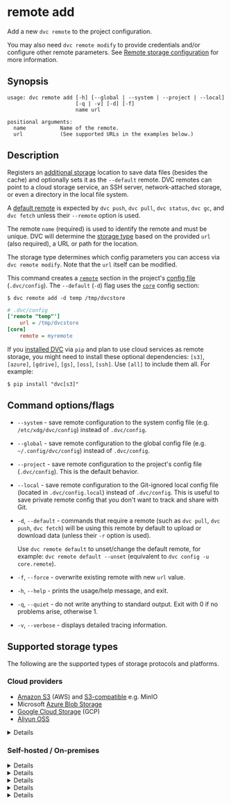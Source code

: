 # remote add

Add a new `dvc remote` to the <abbr>project</abbr> configuration.

<admon type="tip">

You may also need `dvc remote modify` to provide credentials and/or configure
other remote parameters. See [Remote storage configuration] for more
information.

[remote storage configuration]:
  /doc/user-guide/data-management/remote-storage#configuration

</admon>

## Synopsis

```usage
usage: dvc remote add [-h] [--global | --system | --project | --local]
                      [-q | -v] [-d] [-f]
                      name url

positional arguments:
  name           Name of the remote.
  url            (See supported URLs in the examples below.)
```

## Description

Registers an [additional storage] location to save data files (besides the
<abbr>cache</abbr>) and optionally sets it as the `--default` remote. DVC
remotes can point to a cloud storage service, an SSH server, network-attached
storage, or even a directory in the local file system.

[additional storage]: /doc/user-guide/data-management/remote-storage

<admon type="tip">

A [default remote] is expected by `dvc push`, `dvc pull`, `dvc status`,
`dvc gc`, and `dvc fetch` unless their `--remote` option is used.

[default remote]: /doc/command-reference/remote/default

</admon>

The remote `name` (required) is used to identify the remote and must be unique.
DVC will determine the [storage type](#supported-storage-types) based on the
provided `url` (also required), a URL or path for the location.

<admon type="info">

The storage type determines which config parameters you can access via
`dvc remote modify`. Note that the `url` itself can be modified.

</admon>

This command creates a [`remote`] section in the project's [config file]
(`.dvc/config`). The `--default` (`-d`) flag uses the [`core`] config section:

```cli
$ dvc remote add -d temp /tmp/dvcstore
```

```ini
# .dvc/config
['remote "temp"']
    url = /tmp/dvcstore
[core]
    remote = myremote
```

[config file]: /doc/command-reference/config
[`remote`]: /doc/command-reference/config#remote
[`core`]: /doc/command-reference/config#core

<admon type="info">

If you [installed DVC] via `pip` and plan to use cloud services as remote
storage, you might need to install these optional dependencies: `[s3]`,
`[azure]`, `[gdrive]`, `[gs]`, `[oss]`, `[ssh]`. Use `[all]` to include them
all. For example:

```cli
$ pip install "dvc[s3]"
```

[installed dvc]: /doc/install

</admon>

## Command options/flags

- `--system` - save remote configuration to the system config file (e.g.
  `/etc/xdg/dvc/config`) instead of `.dvc/config`.

- `--global` - save remote configuration to the global config file (e.g.
  `~/.config/dvc/config`) instead of `.dvc/config`.

- `--project` - save remote configuration to the project's config file
  (`.dvc/config`). This is the default behavior.

- `--local` - save remote configuration to the Git-ignored local config file
  (located in `.dvc/config.local`) instead of `.dvc/config`. This is useful to
  save private remote config that you don't want to track and share with Git.

- `-d`, `--default` - commands that require a remote (such as `dvc pull`,
  `dvc push`, `dvc fetch`) will be using this remote by default to upload or
  download data (unless their `-r` option is used).

  Use `dvc remote default` to unset/change the default remote, for example:
  `dvc remote default --unset` (equivalent to `dvc config -u core.remote`).

- `-f`, `--force` - overwrite existing remote with new `url` value.

- `-h`, `--help` - prints the usage/help message, and exit.

- `-q`, `--quiet` - do not write anything to standard output. Exit with 0 if no
  problems arise, otherwise 1.

- `-v`, `--verbose` - displays detailed tracing information.

## Supported storage types

The following are the supported types of storage protocols and platforms.

### Cloud providers

- [Amazon S3] (AWS) and [S3-compatible] e.g. MinIO
- Microsoft [Azure Blob Storage]
- [Google Cloud Storage] (GCP)
- [Aliyun OSS]

[amazon s3]: /doc/user-guide/data-management/remote-storage/amazon-s3
[s3-compatible]:
  /doc/user-guide/data-management/remote-storage/amazon-s3#s3-compatible-servers-non-amazon
[azure blob storage]:
  /doc/user-guide/data-management/remote-storage/azure-blob-storage
[google cloud storage]:
  /doc/user-guide/data-management/remote-storage/google-cloud-storage
[aliyun oss]: /doc/user-guide/data-management/remote-storage/aliyun-oss

<details>

### Google Drive

To start using a GDrive remote, first add it with a
[valid URL format](/doc/user-guide/how-to/setup-google-drive-remote#url-format).
Then use any DVC command that needs to connect to it (e.g. `dvc pull` or
`dvc push` once there's tracked data to synchronize). For example:

```cli
$ dvc remote add -d myremote gdrive://0AIac4JZqHhKmUk9PDA/dvcstore
$ dvc push  # Assuming there's data to push

Go to the following link in your browser:

    https://accounts.google.com/o/oauth2/auth # ... copy this link

Enter verification code: # <- enter resulting code
```

See `dvc remote modify` for a list of other GDrive parameters, or
[Set up a Google Drive DVC Remote](/doc/user-guide/how-to/setup-google-drive-remote)
for a full guide on using Google Drive as DVC remote storage.

Note that GDrive remotes are not "trusted" by default. This means that the
[`verify`](/doc/command-reference/remote/modify#available-parameters-for-all-remotes)
parameter is enabled on this type of storage, so DVC recalculates the file
hashes upon download (e.g. `dvc pull`), to make sure that these haven't been
modified.

> Note our [Privacy Policy (Google APIs)](/doc/user-guide/privacy).

</details>

### Self-hosted / On-premises

<details>

### SSH

```cli
$ dvc remote add -d myremote ssh://user@example.com/path
```

> See `dvc remote modify` for a full list of SSH parameters.

⚠️ DVC requires both SSH and SFTP access to work with remote SSH locations.
Check that you can connect both ways with tools like `ssh` and `sftp`
(GNU/Linux).

> Note that the server's SFTP root might differ from its physical root (`/`).

</details>

<details>

### HDFS

⚠️ Using HDFS with a Hadoop cluster might require additional setup. Our
assumption is that the client is set up to use it. Specifically, [`libhdfs`]
should be installed.

[`libhdfs`]:
  https://hadoop.apache.org/docs/stable/hadoop-project-dist/hadoop-hdfs/LibHdfs.html

💡 Using an HDFS cluster as remote storage is also supported via the WebHDFS
API. Read more about it by expanding the WebHDFS section below.

```cli
$ dvc remote add -d myremote hdfs://user@example.com/path
```

> See `dvc remote modify` for a full list of HDFS parameters.

</details>

<details>

### WebHDFS

⚠️ Using WebHDFS requires to enable REST API access in the cluster: set the
config property `dfs.webhdfs.enabled` to `true` in `hdfs-site.xml`.

If your cluster is secured, then WebHDFS is commonly used with Kerberos and
HTTPS. To enable these for the DVC remote, set `use_https` and `kerberos` to
`true`.

```cli
$ dvc remote add -d myremote webhdfs://example.com/path
$ dvc remote modify myremote use_https true
$ dvc remote modify myremote kerberos true
$ dvc remote modify --local myremote token SOME_BASE64_ENCODED_TOKEN
```

💡 You may want to run `kinit` before using the remote to make sure you have an
active kerberos session.

> `token` contains sensitive user info. Therefore, it's safer to add it with the
> `--local` option, so it's written to a Git-ignored config file.

> See `dvc remote modify` for a full list of WebHDFS parameters.

</details>

<details>

### HTTP

```cli
$ dvc remote add -d myremote https://example.com/path
```

> See `dvc remote modify` for a full list of HTTP parameters.

</details>

<details>

### WebDAV

```cli
$ dvc remote add -d myremote \
                    webdavs://example.com/owncloud/remote.php/dav
```

If your remote is located in a subfolder of your WebDAV server e.g.
`files/myuser`, this path may be appended to the base URL:

```cli
$ dvc remote add -d myremote \
      webdavs://example.com/owncloud/remote.php/dav/files/myuser
```

> See `dvc remote modify` for a full list of WebDAV parameters.

</details>
